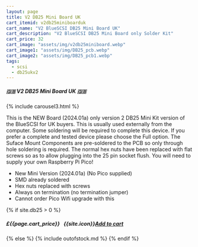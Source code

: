 ```yaml
---
layout: page
title: V2 DB25 Mini Board UK
cart_itemid: v2db25miniboarduk
cart_name: "V2 BlueSCSI DB25 Mini Board UK"
cart_description: "V2 BlueSCSI DB25 Mini Board only Solder Kit"
cart_price: 32
cart_image: "assets/img/v2db25miniboard.webp"
cart_image1: "assets/img/DB25_pcb.webp"
cart_image2: "assets/img/DB25_pcb1.webp"
tags: 
  - scsi
  - db25ukv2
---
```


##### 🇬🇧 V2 DB25 Mini Board UK 🇬🇧

{% include carousel3.html %}

This is the NEW Board (2024.01a) only version 2 DB25 Mini Kit version of the BlueSCSI for UK buyers. This is usually used externally from the computer. Some soldering will be required to complete this device. If you prefer a complete and tested device please choose the Full option. The Suface Mount Components are pre-soldered to the PCB so only through hole soldering is required. The normal hex nuts have been replaced with flat screws so as to allow plugging into the 25 pin socket flush. You will need to supply your own Raspberry Pi Pico!

* New Mini Version (2024.01a) (No Pico supplied)
* SMD already soldered
* Hex nuts replaced with screws
* Always on termination (no termination jumper)
* Cannot order Pico Wifi upgrade with this

{% if site.db25 > 0 %}
##### £{{page.cart_price}} &nbsp; {{site.icon}}[Add to cart](/cart#{{page.cart_itemid}})
{% else %}
{% include outofstock.md %}
{% endif %}